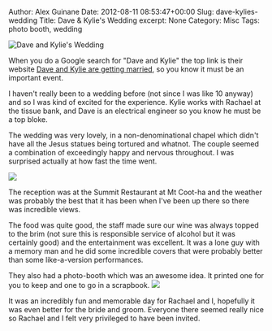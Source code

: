 Author: Alex Guinane
Date: 2012-08-11 08:53:47+00:00
Slug: dave-kylies-wedding
Title: Dave & Kylie's Wedding
excerpt: None
Category: Misc
Tags: photo booth, wedding

![Dave and Kylie's Wedding](/images/2012/2012-08-11-dave-kylies-wedding/wedding1.jpg)

When you do a Google search for "Dave and Kylie" the top link is their website [Dave and Kylie are getting married](http://www.daveandkylie.com/), so you know it must be an important event.

I haven't really been to a wedding before (not since I was like 10 anyway) and so I was kind of excited for the experience. Kylie works with Rachael at the tissue bank, and Dave is an electrical engineer so you know he must be a top bloke.

The wedding was very lovely, in a non-denominational chapel which didn't have all the Jesus statues being tortured and whatnot. The couple seemed a combination of exceedingly happy and nervous throughout. I was surprised actually at how fast the time went.

![](/images/2012/2012-08-11-dave-kylies-wedding/wedding2.jpg)

The reception was at the Summit Restaurant at Mt Coot-ha and the weather was probably the best that it has been when I've been up there so there was incredible views.

The food was quite good, the staff made sure our wine was always topped to the brim (not sure this is responsible service of alcohol but it was certainly good) and the entertainment was excellent. It was a lone guy with a memory man and he did some incredible covers that were probably better than some like-a-version performances.

They also had a photo-booth which was an awesome idea. It printed one for you to keep and one to go in a scrapbook.
![](/images/2012/2012-08-11-dave-kylies-wedding/wedding3.jpg)

It was an incredibly fun and memorable day for Rachael and I, hopefully it was even better for the bride and groom. Everyone there seemed really nice so Rachael and I felt very privileged to have been invited.
